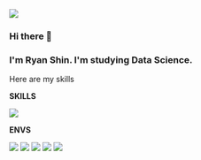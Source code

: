 <img src="https://capsule-render.vercel.app/api?type=wave&color=auto&height=300&section=header&text=persspective%20&fontSize=90" />

### Hi there 👋
### I'm Ryan Shin. I'm studying Data Science.
Here are my skills
<br/>

**SKILLS**

<img src="https://img.shields.io/badge/Python-3766AB?style=flat-square&logo=Python&logoColor=white"/></a>

**ENVS**

<img src="https://img.shields.io/badge/Jupyter-F37626?style=flat-square&logo=Jupyter&logoColor=white"/></a>
<img src="https://img.shields.io/badge/Github-181717?style=flat-square&logo=Github&logoColor=white"/></a>
<img src="https://img.shields.io/badge/VSCode-007ACC?style=flat-square&logo=VSCode&logoColor=white"/><a/>
<img src="https://img.shields.io/badge/Slack-4A154B?style=flat-square&logo=Slack&logoColor=white"/><a/>
<img src="https://img.shields.io/badge/macOS-000000?style=flat-square&logo=macOS&logoColor=white"/><a/>
<!--
**PersShin/PersShin** is a ✨ _special_ ✨ repository because its `README.md` (this file) appears on your GitHub profile.


